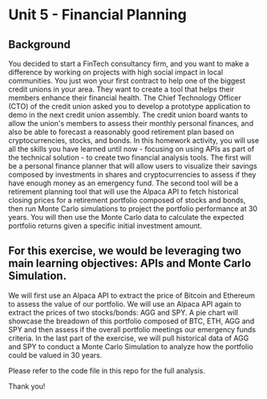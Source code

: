 # Unit 5 - Financial Planning
## Background
You decided to start a FinTech consultancy firm, and you want to make a difference by working on projects with high social impact in local communities. You just won your first contract to help one of the biggest credit unions in your area. They want to create a tool that helps their members enhance their financial health. The Chief Technology Officer (CTO) of the credit union asked you to develop a prototype application to demo in the next credit union assembly.
The credit union board wants to allow the union's members to assess their monthly personal finances, and also be able to forecast a reasonably good retirement plan based on cryptocurrencies, stocks, and bonds.
In this homework activity, you will use all the skills you have learned until now - focusing on using APIs as part of the technical solution - to create two financial analysis tools.
The first will be a personal finance planner that will allow users to visualize their savings composed by investments in shares and cryptocurrencies to assess if they have enough money as an emergency fund.
The second tool will be a retirement planning tool that will use the Alpaca API to fetch historical closing prices for a retirement portfolio composed of stocks and bonds, then run Monte Carlo simulations to project the portfolio performance at 30 years. You will then use the Monte Carlo data to calculate the expected portfolio returns given a specific initial investment amount.

## For this exercise, we would be leveraging two main learning objectives: APIs and Monte Carlo Simulation.
We will first use an Alpaca API to extract the price of Bitcoin and Ethereum to assess the value of our portfolio.
We will use an Alpaca API again to extract the prices of two stocks/bonds: AGG and SPY.
A pie chart will showcase the breadown of this portfolio composed of BTC, ETH, AGG and SPY and then assess if the overall portfolio meetings our emergency funds criteria.
In the last part of the exercise, we will pull historical data of AGG and SPY to conduct a Monte Carlo Simulation to analyze how the portfolio could be valued in 30 years.

Please refer to the code file in this repo for the full analysis.

Thank you! 

